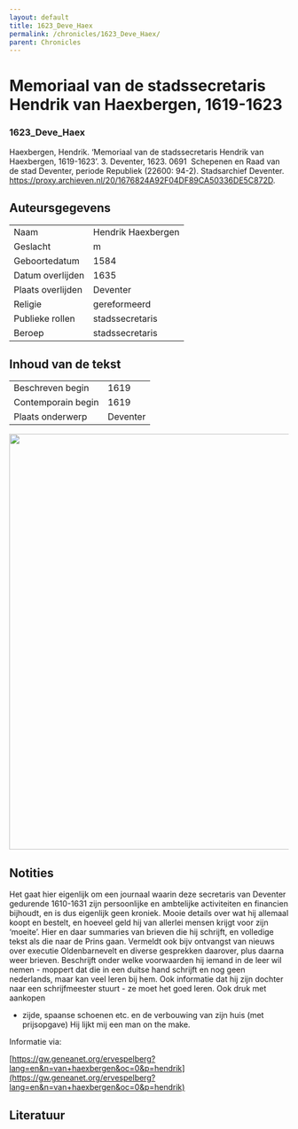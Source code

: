 ```yaml
---
layout: default
title: 1623_Deve_Haex
permalink: /chronicles/1623_Deve_Haex/
parent: Chronicles
--- 
```



# Memoriaal van de stadssecretaris Hendrik van Haexbergen, 1619-1623 

### 1623_Deve_Haex 

Haexbergen, Hendrik. ‘Memoriaal van de stadssecretaris Hendrik van Haexbergen, 1619-1623’. 3. Deventer, 1623. 0691  Schepenen en Raad van de stad Deventer, periode Republiek (22600: 94-2). Stadsarchief Deventer. https://proxy.archieven.nl/20/1676824A92F04DF89CA50336DE5C872D. 

## Auteursgegevens 

| | | 
| --------------- | --------------- | 
| Naam | Hendrik Haexbergen | 
| Geslacht | m | 
| Geboortedatum | 1584 | 
| Datum overlijden | 1635 | 
| Plaats overlijden | Deventer | 
| Religie | gereformeerd | 
| Publieke rollen | stadssecretaris | 
| Beroep | stadssecretaris | 

## Inhoud van de tekst 

| | | 
| --------------- | --------------- | 
| Beschreven begin | 1619 | 
| Contemporain begin | 1619 | 
| Plaats onderwerp | Deventer | 

[<img src="..\..\barplots_chronicles\1623_Deve_Haex.jpg" width="750"/>](..\..\barplots_chronicles\1623_Deve_Haex.jpg) 

## Notities 

Het gaat hier eigenlijk om een journaal waarin deze secretaris van Deventer
gedurende 1610-1631 zijn persoonlijke en ambtelijke activiteiten en financien
bijhoudt, en is dus eigenlijk geen kroniek. Mooie details over wat hij
allemaal koopt en bestelt, en hoeveel geld hij van allerlei mensen krijgt voor
zijn ‘moeite’. Hier en daar summaries van brieven die hij schrijft, en
volledige tekst als die naar de Prins gaan. Vermeldt ook bijv ontvangst van
nieuws over executie Oldenbarnevelt en diverse gesprekken daarover, plus
daarna weer brieven. Beschrijft onder welke voorwaarden hij iemand in de leer
wil nemen - moppert dat die in een duitse hand schrijft en nog geen
nederlands, maar kan veel leren bij hem. Ook informatie dat hij zijn dochter
naar een schrijfmeester stuurt - ze moet het goed leren. Ook druk met aankopen
- zijde, spaanse schoenen etc. en de verbouwing van zijn huis (met
prijsopgave) Hij lijkt mij een man on the make.

Informatie via:

[https://gw.geneanet.org/ervespelberg?lang=en&n=van+haexbergen&oc=0&p=hendrik](https://gw.geneanet.org/ervespelberg?lang=en&n=van+haexbergen&oc=0&p=hendrik)



## Literatuur 

